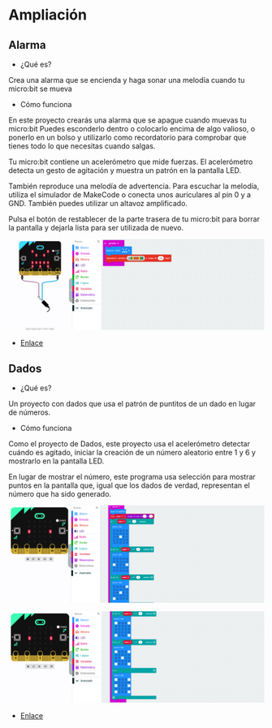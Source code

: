 #  Ampliación
## Alarma
- ¿Qué es?

Crea una alarma que se encienda y haga sonar una melodía cuando tu micro:bit se mueva

- Cómo funciona

En este proyecto crearás una alarma que se apague cuando muevas tu micro:bit Puedes esconderlo dentro o colocarlo encima de algo valioso, o ponerlo en un bolso y utilizarlo como recordatorio para comprobar que tienes todo lo que necesitas cuando salgas.

Tu micro:bit contiene un acelerómetro que mide fuerzas. El acelerómetro detecta un gesto de agitación y muestra un patrón en la pantalla LED.

También reproduce una melodía de advertencia. Para escuchar la melodía, utiliza el simulador de MakeCode o conecta unos auriculares al pin 0 y a GND. También puedes utilizar un altavoz amplificado.

Pulsa el botón de restablecer de la parte trasera de tu micro:bit para borrar la pantalla y dejarla lista para ser utilizada de nuevo.

![image](alarma.png)

- [Enlace](alarma.hex)

## Dados
- ¿Qué es?

Un proyecto con dados que usa el patrón de puntitos de un dado en lugar de números.

- Cómo funciona

Como el proyecto de Dados, este proyecto usa el acelerómetro detectar cuándo es agitado, iniciar la creación de un número aleatorio entre 1 y 6 y mostrarlo en la pantalla LED.

En lugar de mostrar el número, este programa usa selección para mostrar puntos en la pantalla que, igual que los dados de verdad, representan el número que ha sido generado.
 
![image](dados1.png)

![image](dados2.png)

- [Enlace](alarma.hex)
